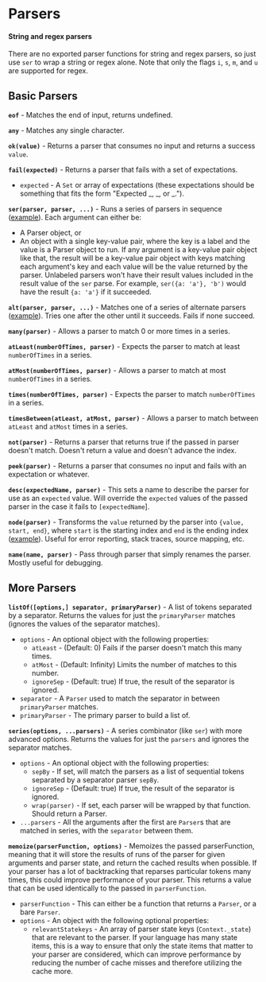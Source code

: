 # Parsers

#### String and regex parsers

There are no exported parser functions for string and regex parsers, so just use `ser` to wrap a string or regex alone. Note that only the flags `i`, `s`, `m`, and `u` are supported for regex.

## Basic Parsers

**`eof`** - Matches the end of input, returns undefined.

**`any`** - Matches any single character.

**`ok(value)`** - Returns a parser that consumes no input and returns a success `value`.

**`fail(expected)`** - Returns a parser that fails with a set of expectations.

* `expected` - A `Set` or array of expectations (these expectations should be something that fits the form "Expected _, _, or _."). 

**`ser(parser, parser, ...)`** - Runs a series of parsers in sequence ([example](../docs/serDemo.md)). Each argument can either be:

* A Parser object, or
* An object with a single key-value pair, where the key is a label and the value is a Parser object to run. If any argument is a key-value pair object like that, the result will be a key-value pair object with keys matching each argument's key and each value will be the value returned by the parser. Unlabeled parsers won't have their result values included in the result value of the `ser` parse. For example, `ser({a: 'a'}, 'b')` would have the result `{a: 'a'}` if it succeeded.

**`alt(parser, parser, ...)`** - Matches one of a series of alternate parsers ([example](../docs/altDemo.md)). Tries one after the other until it succeeds. Fails if none succeed.

**`many(parser)`** - Allows a parser to match 0 or more times in a series.

**`atLeast(numberOfTimes, parser)`** - Expects the parser to match at least `numberOfTimes` in a series.

**`atMost(numberOfTimes, parser)`** - Allows a parser to match at most `numberOfTimes` in a series.

**`times(numberOfTimes, parser)`** - Expects the parser to match `numberOfTimes` in a series.

**`timesBetween(atLeast, atMost, parser)`** - Allows a parser to match between `atLeast` and `atMost` times in a series.

**`not(parser)`** - Returns a parser that returns true if the passed in parser doesn't match. Doesn't return a value and doesn't advance the index.

**`peek(parser)`** - Returns a parser that consumes no input and fails with an expectation or whatever.

**`desc(expectedName, parser)`** - This sets a name to describe the parser for use as an `expected` value. Will override the `expected` values of the passed parser in the case it fails to `[expectedName`].

**`node(parser)`** - Transforms the `value` returned by the parser into `{value, start, end}`, where `start` is the starting index and `end` is the ending index ([example](../docs/nodeDemo.md)). Useful for error reporting, stack traces, source mapping, etc. 

**`name(name, parser)`** - Pass through parser that simply renames the parser. Mostly useful for debugging.

## More Parsers

**`listOf([options,] separator, primaryParser)`** - A list of tokens separated by a separator. Returns the values for just the `primaryParser` matches (ignores the values of the separator matches).

* `options` - An optional object with the following properties:
  * `atLeast` - (Default: 0) Fails if the parser doesn't match this many times.
  * `atMost` - (Default: Infinity) Limits the number of matches to this number.
  * `ignoreSep` - (Default: true) If true, the result of the separator is ignored.
* `separator` - A `Parser` used to match the separator in between `primaryParser` matches.
* `primaryParser` - The primary parser to build a list of.

**`series(options, ...parsers)`** - A series combinator (like `ser`) with more advanced options. Returns the values for just the `parsers` and ignores the separator matches.

* `options` - An optional object with the following properties:
  * `sepBy` - If set, will match the parsers as a list of sequential tokens separated by a separator parser `sepBy`.
  * `ignoreSep` - (Default: true) If true, the result of the separator is ignored.
  * `wrap(parser)` - If set, each parser will be wrapped by that function. Should return a Parser.
* `...parsers` - All the arguments after the first are `Parser`s that are matched in series, with the `separator` between them.

**`memoize(parserFunction, options)`** - Memoizes the passed parserFunction, meaning that it will store the results of runs of the parser for given arguments and parser state, and return the cached results when possible. If your parser has a lot of backtracking that reparses particular tokens many times, this could improve performance of your parser. This returns a value that can be used identically to the passed in `parserFunction`.

* `parserFunction` - This can either be a function that returns a `Parser`, or a bare `Parser`. 
* `options` - An object with the following optional properties:
  * `relevantStatekeys` - An array of parser state keys (`Context._state`) that are relevant to the parser. If your language has many state items, this is a way to ensure that only the state items that matter to your parser are considered, which can improve performance by reducing the number of cache misses and therefore utilizing the cache more.
